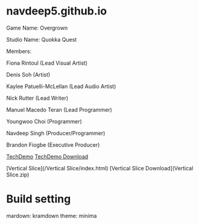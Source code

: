 # navdeep5.github.io

Game Name: Overgrown

Studio Name: Quokka Quest

Members:

Fiona Rintoul (Lead Visual Artist)

Denis Soh (Artist)

Kaylee Patuelli-McLellan (Lead Audio Artist)

Nick Rutter (Lead Writer)

Manuel Macedo Teran (Lead Programmer)

Youngwoo Choi (Programmer)

Navdeep Singh (Producer/Programmer)

Brandon Fiogbe (Executive Producer)


[TechDemo](/TechDemo/index.html)
[TechDemo Download](TechDemo.zip)

[Vertical Slice](/Vertical Slice/index.html)
[Vertical Slice Download](Vertical Slice.zip)



# Build setting
mardown: kramdown
theme: minima
